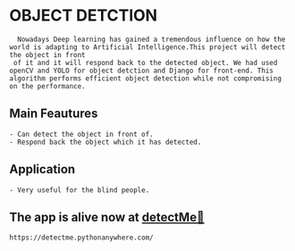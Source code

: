 # OBJECT DETCTION 
      Nowadays Deep learning has gained a tremendous influence on how the world is adapting to Artificial Intelligence.This project will detect the object in front
     of it and it will respond back to the detected object. We had used openCV and YOLO for object detction and Django for front-end. This algorithm performs efficient object detection while not compromising on the performance.

## Main Feautures
    - Can detect the object in front of.
    - Respond back the object which it has detected.

## Application
    - Very useful for the blind people.

## The app is alive now at [detectMe🔎](https://detectme.pythonanywhere.com/)
    https://detectme.pythonanywhere.com/

